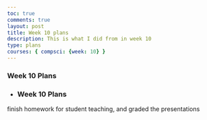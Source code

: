 ```yaml
---
toc: true
comments: true
layout: post
title: Week 10 plans
description: This is what I did from in week 10
type: plans
courses: { compsci: {week: 10} }
---
```


### Week 10 Plans
- ### Week 10 Plans

finish homework for student teaching, and graded the presentations
